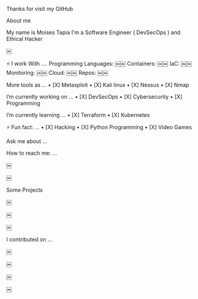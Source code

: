 
Thanks for visit my GitHub

About me

My name is Moises Tapia I'm a Software Engineer ( DevSecOps ) and Ethical Hacker 

￼

⚡ I work With ....
Programming Languages: ￼￼
Containers: ￼￼
IaC: ￼￼
Monitoring: ￼￼
Cloud: ￼￼
Repos: ￼￼

          

          

        

More tools as ...
• [X] Metasploit
• [X] Kali linux
• [X] Nessus
• [X] Nmap

I’m currently working on ...
• [X] DevSecOps
• [X] Cybersecurity
• [X] Programming

I’m currently learning ...
• [X] Terraform
• [X] Kubernetes

⚡ Fun fact: ...
• [X] Hacking
• [X] Python Programming
• [X] Video Games

Ask me about ...

How to reach me: ...

￼

￼

Some Projects

￼

￼

￼

I contributed on ...

￼

￼

￼

￼

